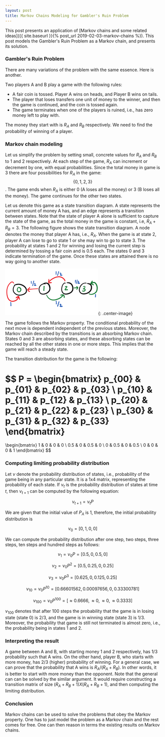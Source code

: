 ```yaml
---
layout: post
title: Markov Chains Modeling for Gambler's Ruin Problem
---
```


This post presents an application of
[Markov chains and some related ideas]({{ site.baseurl }}{% post_url 2019-02-03-markov-chains %}).
This post models the Gambler's Ruin Problem as a Markov chain, and presents its
solution.

### Gambler's Ruin Problem

There are many variations of the problem with the same essence.
Here is another.

Two players A and B play a game with the following rules:

* A fair coin is tossed. Player A wins on heads, and Player B wins on tails.
* The player that loses transfers one unit of money to the winner,
  and then the game is continued, and the coin is tossed again.
* The game terminates when one of the players is ruined, i.e., has zero money left to play with.

The money they start with is $R_A$ and $R_B$ respectively.
We need to find the probability of winning of a player.

### Markov chain modeling

Let us simplify the problem by setting small, concrete values for
$R_A$ and $R_B$ to 1 and 2 respectively.
At each step of the game, $R_A$ can increment or decrement by one, with equal
probabilities.
Since the total money in game is 3 there are four possibilities
for $R_A$ in the game: $$\{0, 1, 2, 3\}$$. The game ends when $R_A$
is either 0 (A loses all the money) or 3 (B loses all the money).
The game continues for the other two states.

Let us denote this game as a state transition diagram.
A state represents the current amount of money A has,
and an edge represents a transition between states.
Note that the state of player A alone is sufficient to capture
the state of the game,
as the total money in the game is constant, i.e, $R_A + R_B = 3$.
The following figure shows the state transition diagram.
A node denotes the money that player A has, i.e., $R_A$.
When the game is at state 2, player A can lose to go to state 1 or
she may win to go to state 3. The probability at states 1 and 2 for winning and losing the current step is determined by tossing a fair coin and is 0.5 each.
The states 0 and 3 indicate termination of the game.
Once these states are attained there is no way going to another state.

![](/assets/mc-gamblers-ruin.png){: .center-image}


The game follows the Markov property. The conditional probability of
the next move is dependent independent of the previous states.
Moreover, the Markov chain described by the transitions is an absorbing Markov chain.
States 0 and 3 are absorbing states, and these absorbing states can be reached
by all the other states in one or more steps.
This implies that the game will reach a steady state.

The transition distribution for the game is the following:

$$
P = 
\begin{bmatrix}
p_{00} & p_{01} & p_{02} & p_{03} \\
p_{10} & p_{11} & p_{12} & p_{13} \\
p_{20} & p_{21} & p_{22} & p_{23} \\
p_{30} & p_{31} & p_{32} & p_{33} 
\end{bmatrix}
=
\begin{bmatrix} 
1 & 0 & 0 & 0 \\
0.5 & 0 & 0.5 & 0 \\
0 & 0.5 & 0 & 0.5 \\ 
0 & 0 & 0 & 1 
\end{bmatrix}
$$



### Computing limiting probability distribution

Let $\nu$ denote the probability distribution of states, i.e., probability of
the game being in any particular state. It is a 1x4 matrix, representing the probability
of each state.
If $\nu_t$ is the probability distribution of states at time $t$, then 
$\nu_{t+1}$ can be computed by the following equation:

$$
\nu_{t+1} = \nu_t P
$$

We are given that the initial value of $P_A$ is 1, therefore, the initial probability distribution is

$$
\nu_0 = [0, 1, 0, 0]
$$

We can compute the probability distribution after
one step, two steps, three steps, ten steps and hundred steps as follows:

$$
\nu_{1} = \nu_0 P = [0.5, 0, 0.5, 0]
$$

$$
\nu_{2} = \nu_0 P^2 = [0.5, 0.25, 0, 0.25]
$$

$$
\nu_{3} = \nu_0 P^3 = [0.625, 0, 0.125, 0.25]
$$

$$
\nu_{10} = \nu_0 P^{10} = [0.66601562, 0.00097656, 0, 0.33300781]
$$

$$
\nu_{100} = \nu_0 P^{100} = [\approx 0.6666, \approx 0, \approx 0, \approx 0.3333]
$$

$\nu_{100}$ denotes that after 100 steps the probability that the game is
in losing state (state 0) is 2/3, and the game is in winning state (state 3) is 1/3.
Moreover, the probability that game is still not terminated is almost zero, i.e.,
the probability being in states 1 and 2.

### Interpreting the result

A game between A and B, with starting money 1 and 2 respectively, has 1/3 probability such that A wins.
On the other hand, player B, who starts with more money, has 2/3 (higher) probability of winning.
For a general case, we can prove that the probability that A wins is $R_A/(R_A+R_B)$.
In other words, it is better to start with more money than the opponent.
Note that the general can can be solved by the similar argument. It would require constructing a
transition matrix of size $(R_A+R_B+1) X (R_A+R_B+1)$, and then computing the limiting distribution.

### Conclusion

Markov chains can be used to solve the problems that obey the Markov property.
One has to just model the problem as a Markov chain and the rest comes for free.
One can then reason in terms the existing results on Markov chains.